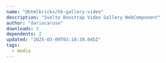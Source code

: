 ```yaml
---
name: "@htmlbricks/hb-gallery-video"
description: "Svelte Boostrap Video Gallery WebComponent"
author: "dariocaruso"
downloads: 3
dependents: 2
updated: "2025-03-09T03:10:39.045Z"
tags: 
  - media
---
```

